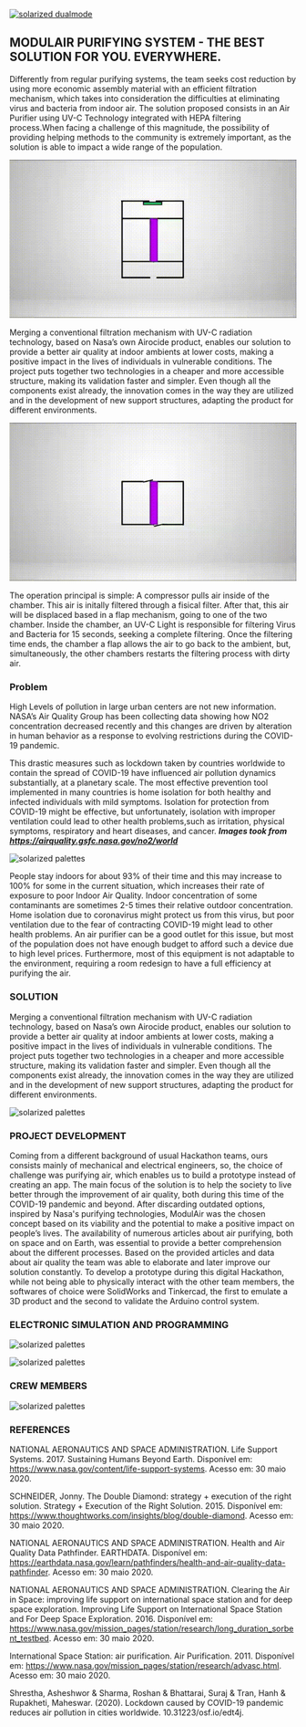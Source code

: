 
[![solarized dualmode](https://github.com/TryNoExcept/SpaceAppsChallenge/blob/master/EZJVrWYWAAUgPPL.jpg)](#features)

## MODULAIR PURIFYING SYSTEM - THE BEST SOLUTION FOR YOU. EVERYWHERE.

Differently from regular purifying systems, the team seeks cost reduction by using more economic assembly material with an efficient filtration mechanism, which takes into consideration the difficulties at eliminating virus and bacteria from indoor air. The solution proposed consists in an Air Purifier using UV-C Technology integrated with HEPA filtering process.When facing a challenge of this magnitude, the possibility of providing helping methods to the community is extremely important, as the solution is able to impact a wide range of the population.

![](WhatsApp-Video-2020-05-31-at-4.16.29-PM.gif)

Merging a conventional filtration mechanism with UV-C radiation technology, based on Nasa’s own Airocide product, enables our solution to provide a better air quality at indoor ambients at lower costs, making a positive impact in the lives of individuals in vulnerable conditions. The project puts together two technologies in a cheaper and more accessible structure, making its validation faster and simpler. Even though all the components exist already, the innovation comes in the way they are utilized and in the development of new support structures, adapting the product for different environments.

![](WhatsApp-Video-2020-05-31-at-4.20.58-PM.gif)

The operation principal is simple: A compressor pulls air inside of the chamber. This air is initally filtered through a fisical filter. After that, this air will be displaced based in a flap mechanism, going to one of the two chamber. Inside the chamber, an UV-C Light is responsible for filtering Virus and Bacteria for 15 seconds, seeking a complete filtering. Once the filtering time ends, the chamber a flap allows the air to go back to the ambient, but, simultaneously, the other chambers restarts the filtering process with dirty air. 

### Problem
High Levels of pollution in large urban centers are not new information. NASA’s Air Quality Group has been collecting data showing how NO2 concentration decreased recently and this changes are driven by alteration in human behavior as a response to evolving restrictions during the COVID-19 pandemic.


This drastic measures such as lockdown taken by countries worldwide to contain the spread of COVID-19 have influenced air pollution dynamics substantially, at a planetary scale. The most effective prevention tool implemented in many countries is home isolation for both healthy and infected individuals with mild symptoms. Isolation for protection from COVID-19 might be effective, but unfortunately, isolation with improper ventilation could lead to other health problems,such as irritation, physical symptoms, respiratory and heart diseases, and cancer. 
***Images took from https://airquality.gsfc.nasa.gov/no2/world***

![solarized palettes](https://github.com/TryNoExcept/SpaceAppsChallenge/blob/master/airquality.PNG)

People stay indoors for about 93% of their time and this may increase to 100% for some in the current situation, which increases their rate of exposure to poor Indoor Air Quality. Indoor concentration of some contaminants are sometimes 2-5 times their relative outdoor concentration. Home isolation due to coronavirus might protect us from this virus, but poor ventilation due to the fear of contracting COVID-19 might lead to other health problems. An air purifier can be a good outlet for this issue, but most of the population does not have enough budget to afford such a device due to high level prices. Furthermore, most of this equipment is not adaptable to the environment, requiring a room redesign to have a full efficiency at purifying the air. 

### SOLUTION
Merging a conventional filtration mechanism with UV-C radiation technology, based on Nasa’s own Airocide product, enables our solution to provide a better air quality at indoor ambients at lower costs, making a positive impact in the lives of individuals in vulnerable conditions. The project puts together two technologies in a cheaper and more accessible structure, making its validation faster and simpler. Even though all the components exist already, the innovation comes in the way they are utilized and in the development of new support structures, adapting the product for different environments.


![solarized palettes](https://github.com/TryNoExcept/SpaceAppsChallenge/blob/master/modulair.PNG)

### PROJECT DEVELOPMENT 

Coming from a different background of usual Hackathon teams, ours consists mainly of mechanical and electrical engineers, so, the choice of challenge was purifying air, which enables us to build a prototype instead of creating an app. 
The main focus of the solution is to help the society to live better through the improvement of air quality, both during this time of the COVID-19 pandemic and beyond. After discarding outdated options, inspired by Nasa's purifying technologies, ModulAir was the chosen concept based on its viability and the potential to make a positive impact on people’s lives. 
The availability of numerous articles about air purifying, both on space and on Earth, was essential to provide a better comprehension about the different processes. Based on the provided articles and data about air quality the team was able to elaborate and later improve our solution constantly.
To develop a prototype during this digital Hackathon, while not being able to physically interact with the other team members, the softwares of choice were SolidWorks and Tinkercad, the first to emulate a 3D product and the second to validate the Arduino control system.

### ELECTRONIC SIMULATION AND PROGRAMMING 

![solarized palettes](https://github.com/TryNoExcept/SpaceAppsChallenge/blob/master/arduino.PNG)

![solarized palettes](https://github.com/TryNoExcept/SpaceAppsChallenge/blob/master/Fluxograma.png)

### CREW MEMBERS 

![solarized palettes](https://github.com/TryNoExcept/SpaceAppsChallenge/blob/master/teamcrew.jpg)

### REFERENCES

NATIONAL AERONAUTICS AND SPACE ADMINISTRATION. Life Support Systems. 2017. Sustaining Humans Beyond Earth. Disponível em: https://www.nasa.gov/content/life-support-systems. Acesso em: 30 maio 2020.

SCHNEIDER, Jonny. The Double Diamond: strategy + execution of the right solution. Strategy + Execution of the Right Solution. 2015. Disponível em: https://www.thoughtworks.com/insights/blog/double-diamond. Acesso em: 30 maio 2020.

NATIONAL AERONAUTICS AND SPACE ADMINISTRATION. Health and Air Quality Data Pathfinder. EARTHDATA. Disponível em: https://earthdata.nasa.gov/learn/pathfinders/health-and-air-quality-data-pathfinder. Acesso em: 30 maio 2020.

NATIONAL AERONAUTICS AND SPACE ADMINISTRATION. Clearing the Air in Space: improving life support on international space station and for deep space exploration. Improving Life Support on International Space Station and For Deep Space Exploration. 2016. Disponível em: https://www.nasa.gov/mission_pages/station/research/long_duration_sorbent_testbed. Acesso em: 30 maio 2020.

International Space Station: air purification. Air Purification. 2011. Disponível em: https://www.nasa.gov/mission_pages/station/research/advasc.html. Acesso em: 30 maio 2020.

Shrestha, Asheshwor & Sharma, Roshan & Bhattarai, Suraj & Tran, Hanh & Rupakheti, Maheswar. (2020). Lockdown caused by COVID-19 pandemic reduces air pollution in cities worldwide. 10.31223/osf.io/edt4j.
